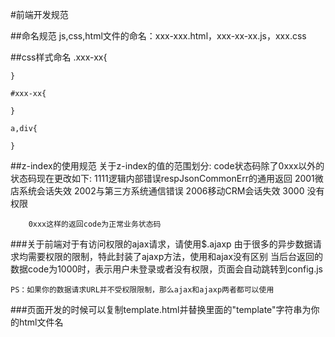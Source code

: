 

#前端开发规范

##命名规范
	js,css,html文件的命名：xxx-xxx.html，xxx-xx-xx.js，xxx.css

##css样式命名
	.xxx-xx{
		
	}
	
	#xxx-xx{
	
	}
	
	a,div{
		
	}

##z-index的使用规范
	关于z-index的值的范围划分:
	code状态码除了0xxx以外的状态码现在更改如下:
        1111逻辑内部错误respJsonCommonErr的通用返回
        2001微店系统会话失效
        2002与第三方系统通信错误
        2006移动CRM会话失效
        3000 没有权限

        0xxx这样的返回code为正常业务状态码
	
###关于前端对于有访问权限的ajax请求，请使用$.ajaxp
	由于很多的异步数据请求均需要权限的限制，特此封装了ajaxp方法，使用和ajax没有区别
	当后台返回的数据code为1000时，表示用户未登录或者没有权限，页面会自动跳转到config.js
	
	PS：如果你的数据请求URL并不受权限限制，那么ajax和ajaxp两者都可以使用
	
	
###页面开发的时候可以复制template.html并替换里面的"template"字符串为你的html文件名

